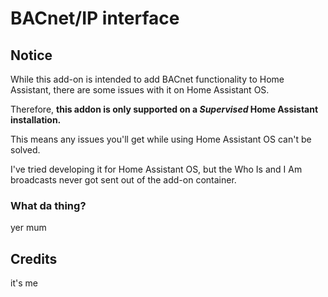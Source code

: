 # BACnet/IP interface

## Notice

While this add-on is intended to add BACnet functionality to Home Assistant, there are some issues with it on Home Assistant OS.

Therefore, **this addon is only supported on a _Supervised_ Home Assistant installation.** 

This means any issues you'll get while using Home Assistant OS can't be solved.

I've tried developing it for Home Assistant OS, but the Who Is and I Am broadcasts never got sent out of the add-on container.


### What da thing?

yer mum

## Credits

it's me
